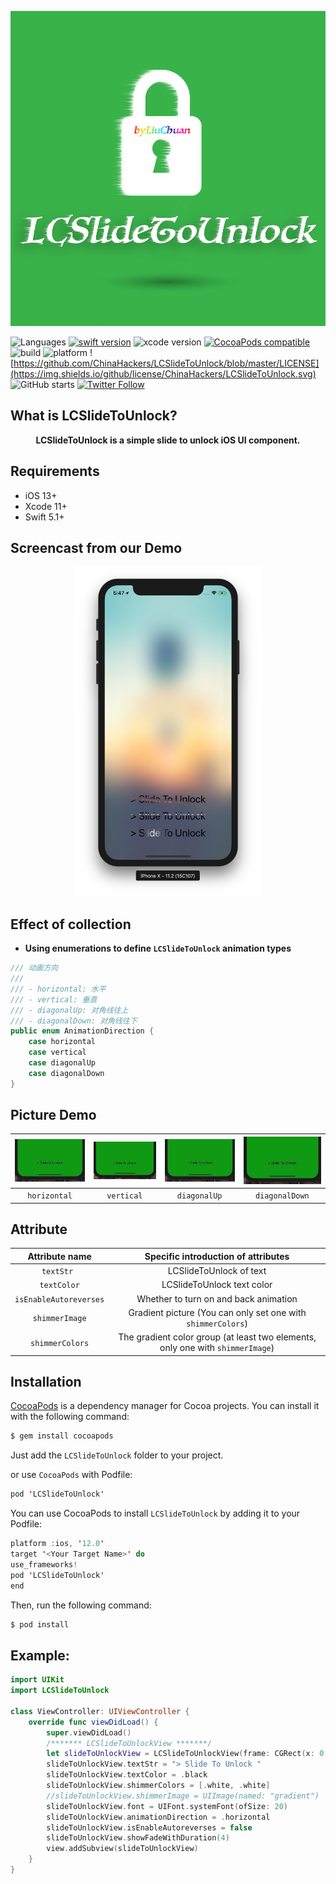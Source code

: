 
![](https://github.com/ChinaHackers/LCSlideToUnlock/raw/master/Screencast/LCSlideToUnlock.png)

![Languages](https://img.shields.io/badge/language-swift-orange.svg?style=flat)
[![swift version](https://img.shields.io/badge/swift-5+-blue.svg?style=flat)](https://developer.apple.com/swift/)
![xcode version](https://img.shields.io/badge/xcode-11+-yellow.svg)
[![CocoaPods compatible](https://img.shields.io/cocoapods/v/LCSlideToUnlock.svg)](#cocoapods) 
![build ](https://img.shields.io/appveyor/ci/gruntjs/grunt/master.svg)
![platform](https://img.shields.io/badge/platform-ios-lightgrey.svg)
![https://github.com/ChinaHackers/LCSlideToUnlock/blob/master/LICENSE](https://img.shields.io/github/license/ChinaHackers/LCSlideToUnlock.svg)
![GitHub starts](https://img.shields.io/github/stars/ChinaHackers/LCSlideToUnlock.svg?style=social&label=Stars)
[![Twitter Follow](https://img.shields.io/twitter/follow/LiuChuan_.svg?style=social)](https://twitter.com/LiuChuan_)


## What is LCSlideToUnlock?


<p align="center"> <b>LCSlideToUnlock is a simple slide to unlock iOS UI component.</b></p> 


## Requirements

- iOS 13+
- Xcode 11+
- Swift 5.1+

## Screencast from our Demo

<div align=center> 
<img src="https://github.com/ChinaHackers/LCSlideToUnlock/raw/master/Screencast/Screencast02.png" width="300">
</div>


## Effect of collection

- **Using enumerations to define `LCSlideToUnlock` animation types**


```swift
/// 动画方向
///
/// - horizontal: 水平
/// - vertical: 垂直
/// - diagonalUp: 对角线往上
/// - diagonalDown: 对角线往下
public enum AnimationDirection {
    case horizontal
    case vertical
    case diagonalUp
    case diagonalDown
}
```

## Picture Demo

| ![](https://github.com/ChinaHackers/LCSlideToUnlock/raw/master/Screencast/horizontal.gif) | ![](https://github.com/ChinaHackers/LCSlideToUnlock/raw/master/Screencast/vertical.gif) |  ![](https://github.com/ChinaHackers/LCSlideToUnlock/raw/master/Screencast/diagonalUp.gif) |  ![](https://github.com/ChinaHackers/LCSlideToUnlock/raw/master/Screencast/diagonalDown.gif) |
| :------------: | :------------: | :------------: | :------------: |
| `horizontal` | `vertical` | `diagonalUp`  | `diagonalDown` |


## Attribute

|  Attribute name	|  Specific introduction of attributes	|
| :------------: | :------------: | 
|  `textStr `  |  LCSlideToUnlock  of  text  |
|  `textColor`	|  LCSlideToUnlock  text  color  |
|  `isEnableAutoreverses`	|  Whether to turn on and back animation  |
|  `shimmerImage`  | Gradient picture (You can only set one with `shimmerColors`) |
|  `shimmerColors`  |  The gradient color group (at least two elements, only one with `shimmerImage`)	|


## Installation

[CocoaPods](http://cocoapods.org/) is a dependency manager for Cocoa projects. You can install it with the following command:

```swift
$ gem install cocoapods
```


Just add the `LCSlideToUnlock` folder to your project.

or use `CocoaPods` with Podfile:

```swift
pod 'LCSlideToUnlock'
```

You can use CocoaPods to install `LCSlideToUnlock` by adding it to your Podfile:


```swift
platform :ios, '12.0'
target '<Your Target Name>' do
use_frameworks!
pod 'LCSlideToUnlock'
end
```



Then, run the following command:

```swift
$ pod install
```


## Example:

```swift
import UIKit
import LCSlideToUnlock

class ViewController: UIViewController {
    override func viewDidLoad() {
        super.viewDidLoad()
        /******* LCSlideToUnlockView *******/
        let slideToUnlockView = LCSlideToUnlockView(frame: CGRect(x: 0, y: view.bounds.height - 100, width: view.bounds.width, height: 40))
        slideToUnlockView.textStr = "> Slide To Unlock "
        slideToUnlockView.textColor = .black
        slideToUnlockView.shimmerColors = [.white, .white]
        //slideToUnlockView.shimmerImage = UIImage(named: "gradient")
        slideToUnlockView.font = UIFont.systemFont(ofSize: 20)
        slideToUnlockView.animationDirection = .horizontal
        slideToUnlockView.isEnableAutoreverses = false
        slideToUnlockView.showFadeWithDuration(4)
        view.addSubview(slideToUnlockView)
    }
}
```
